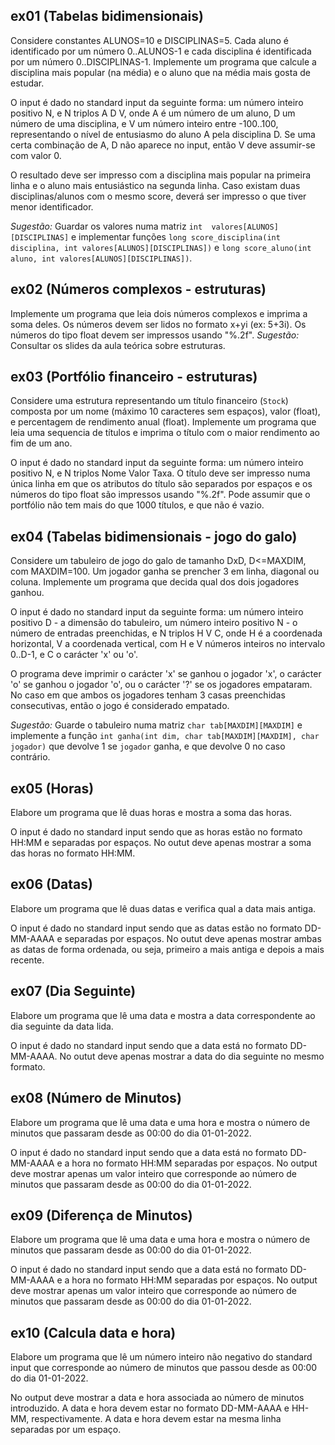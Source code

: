 ## ex01 (Tabelas bidimensionais)

Considere constantes ALUNOS=10 e DISCIPLINAS=5.  Cada aluno é identificado por um número 0..ALUNOS-1 e cada disciplina é identificada por um número 0..DISCIPLINAS-1.  Implemente um programa que calcule a disciplina mais popular (na média) e o aluno que na média mais gosta de estudar.

O input é dado no standard input da seguinte forma: um número inteiro positivo N, e N triplos A D V, onde A é um número de um aluno, D um número de uma disciplina, e V um número inteiro entre -100..100, representando o nível de entusiasmo do aluno A pela disciplina D. Se uma certa combinação de A, D não aparece no input, então V deve assumir-se com valor 0.

O resultado deve ser impresso com a disciplina mais popular na primeira linha e o aluno mais entusiástico na segunda linha.
Caso existam duas disciplinas/alunos com o mesmo score, deverá ser impresso o que tiver menor identificador.

*Sugestão:* Guardar os valores numa matriz `int  valores[ALUNOS][DISCIPLINAS]` e implementar funções
`long score_disciplina(int disciplina, int valores[ALUNOS][DISCIPLINAS])` e `long score_aluno(int aluno, int valores[ALUNOS][DISCIPLINAS])`.

## ex02 (Números complexos - estruturas)

Implemente um programa que leia dois números complexos e imprima a soma deles. Os números devem ser lidos no formato x+yi (ex: 5+3i).
Os números do tipo float devem ser impressos usando "%.2f".
*Sugestão:* Consultar os slides da aula teórica sobre estruturas.

## ex03 (Portfólio financeiro - estruturas)

Considere uma estrutura representando um título financeiro (`Stock`) composta por um nome (máximo 10 caracteres sem espaços), valor (float), e percentagem de rendimento anual (float). Implemente um programa que leia uma sequencia de títulos e imprima o título com o maior rendimento ao fim de um ano.

O input é dado no standard input da seguinte forma: um número inteiro positivo N, e N triplos Nome Valor Taxa. O título deve ser impresso numa única linha em que os atributos do título são separados por espaços e os números do tipo float são impressos usando "%.2f". Pode assumir que o portfólio não tem mais do que 1000 títulos, e que não é vazio.

## ex04 (Tabelas bidimensionais - jogo do galo)

Considere um tabuleiro de jogo do galo de tamanho DxD, D<=MAXDIM, com MAXDIM=100.  Um jogador ganha se prencher 3 em linha, diagonal ou coluna.
Implemente um programa que decida qual dos dois jogadores ganhou.

O input é dado no standard input da seguinte forma: um número inteiro positivo D - a dimensão do tabuleiro, um número inteiro positivo N - o número de entradas preenchidas,
e N triplos H V C, onde H é a coordenada horizontal, V a coordenada vertical, com H e V números inteiros no intervalo 0..D-1, e C o carácter 'x' ou 'o'.

O programa deve imprimir o carácter 'x' se ganhou o jogador 'x', o carácter 'o' se ganhou o jogador 'o', ou o carácter '?' se os jogadores empataram.
No caso em que ambos os jogadores
tenham 3 casas preenchidas consecutivas, então o jogo é considerado empatado.

*Sugestão:* Guarde o tabuleiro numa matriz `char tab[MAXDIM][MAXDIM]` e implemente a função `int ganha(int dim, char tab[MAXDIM][MAXDIM], char jogador)` que devolve 1 se `jogador` ganha, e que devolve 0 no caso contrário.

## ex05 (Horas)

Elabore um programa que lê duas horas e mostra a soma das horas.

O input é dado no standard input sendo que as horas estão no formato HH:MM e separadas por espaços.
No outut deve apenas mostrar a soma das horas no formato HH:MM.

## ex06 (Datas)

Elabore um programa que lê duas datas e verifica qual a data mais antiga.

O input é dado no standard input sendo que as datas estão no formato DD-MM-AAAA e separadas por espaços.
No outut deve apenas mostrar ambas as datas de forma ordenada, ou seja, primeiro a mais antiga e depois a mais recente.

## ex07 (Dia Seguinte)

Elabore um programa que lê uma data e mostra a data correspondente ao dia seguinte da data lida.

O input é dado no standard input sendo que a data está no formato DD-MM-AAAA.
No outut deve apenas mostrar a data do dia seguinte no mesmo formato.

## ex08 (Número de Minutos)

Elabore um programa que lê uma data e uma hora e mostra o número de minutos que passaram desde as 00:00 do dia 01-01-2022.

O input é dado no standard input sendo que a data está no formato DD-MM-AAAA e a hora no formato HH:MM separadas por espaços.
No output deve mostrar apenas um valor inteiro que corresponde ao número de minutos que passaram desde as 00:00 do dia 01-01-2022.

## ex09 (Diferença de Minutos)

Elabore um programa que lê uma data e uma hora e mostra o número de minutos que passaram desde as 00:00 do dia 01-01-2022.

O input é dado no standard input sendo que a data está no formato DD-MM-AAAA e a hora no formato HH:MM separadas por espaços.
No output deve mostrar apenas um valor inteiro que corresponde ao número de minutos que passaram desde as 00:00 do dia 01-01-2022.

## ex10 (Calcula data e hora)

Elabore um programa que lê um número inteiro não negativo do standard input que corresponde ao número de minutos que passou desde as 00:00 do dia 01-01-2022.

No output deve mostrar a data e hora associada ao número de minutos introduzido. A data e hora devem estar no formato DD-MM-AAAA e HH-MM, respectivamente. A data e hora devem estar na mesma linha separadas por um espaço.
